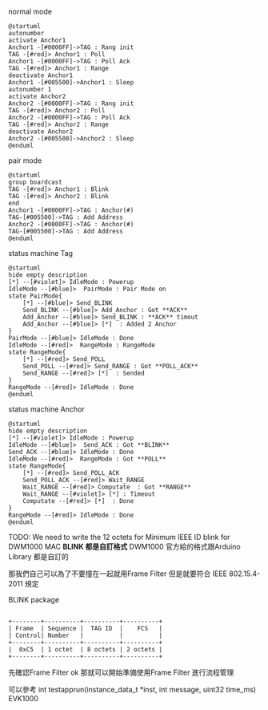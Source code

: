 normal mode

```plantuml
@startuml
autonumber
activate Anchor1
Anchor1 -[#0000FF]->TAG : Rang init
TAG -[#red]> Anchor1 : Poll
Anchor1 -[#0000FF]->TAG : Poll Ack
TAG -[#red]> Anchor1 : Range
deactivate Anchor1
Anchor1 -[#005500]->Anchor1 : Sleep
autonumber 1
activate Anchor2
Anchor2 -[#0000FF]->TAG : Rang init
TAG -[#red]> Anchor2 : Poll
Anchor2 -[#0000FF]->TAG : Poll Ack
TAG -[#red]> Anchor2 : Range
deactivate Anchor2
Anchor2 -[#005500]->Anchor2 : Sleep
@enduml
```

pair mode

```plantuml
@startuml
group boardcast
TAG -[#red]> Anchor1 : Blink
TAG -[#red]> Anchor2 : Blink
end
Anchor1 -[#0000FF]->TAG : Anchor(#)
TAG-[#005500]->TAG : Add Address
Anchor2 -[#0000FF]->TAG : Anchor(#)
TAG-[#005500]->TAG : Add Address
@enduml
```

status machine Tag

```plantuml
@startuml
hide empty description
[*] --[#violet]> IdleMode : Powerup
IdleMode --[#blue]>  PairMode : Pair Mode on
state PairMode{
    [*] --[#blue]> Send_BLINK
    Send_BLINK --[#blue]> Add_Anchor : Got **ACK**
    Add_Anchor --[#blue]> Send_BLINK : **ACK** timout
    Add_Anchor --[#blue]> [*]  : Added 2 Anchor
}
PairMode --[#blue]> IdleMode : Done
IdleMode --[#red]>  RangeMode : RangeMode
state RangeMode{
    [*] --[#red]> Send_POLL
    Send_POLL --[#red]> Send_RANGE : Got **POLL_ACK**
    Send_RANGE --[#red]> [*]  : Sended
}
RangeMode --[#red]> IdleMode : Done
@enduml
```

status machine Anchor

```plantuml
@startuml
hide empty description
[*] --[#violet]> IdleMode : Powerup
IdleMode --[#blue]>  Send_ACK : Got **BLINK**
Send_ACK --[#blue]> IdleMode : Done
IdleMode --[#red]>  RangeMode : Got **POLL**
state RangeMode{
    [*] --[#red]> Send_POLL_ACK
    Send_POLL_ACK --[#red]> Wait_RANGE
    Wait_RANGE --[#red]> Computate  : Got **RANGE**
    Wait_RANGE --[#violet]> [*] : Timeout
    Computate --[#red]> [*]  : Done
}
RangeMode --[#red]> IdleMode : Done
@enduml
```

TODO: We need to write the 12 octets for Minimum IEEE ID blink for DWM1000 MAC
**BLINK 都是自訂格式**
DWM1000 官方給的格式跟Arduino Library 都是自訂的

那我們自己可以為了不要撞在一起就用Frame Filter
但是就要符合 IEEE 802.15.4-2011 規定

BLINK package
```ditaa {cmd=true args=["-E"]}

+--------+----------+----------+----------+
| Frame  | Sequence |  TAG ID  |    FCS   |
| Control| Number   |          |          |
+--------+----------+----------+----------+
|  0xC5  | 1 octet  | 8 octets | 2 octets |
+--------+----------+----------+----------+
```

先確認Frame Filter ok
那就可以開始準備使用Frame Filter 進行流程管理

可以參考
int testapprun(instance_data_t *inst, int message, uint32 time_ms)
EVK1000